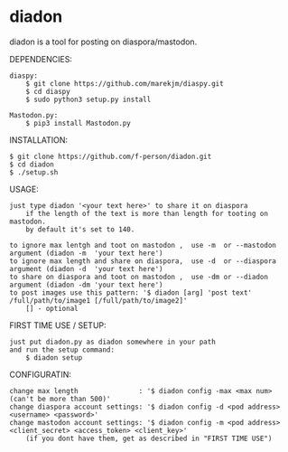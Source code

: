 # diadon
diadon is a tool for posting on diaspora/mastodon.

DEPENDENCIES:
    
    diaspy:
        $ git clone https://github.com/marekjm/diaspy.git
        $ cd diaspy
        $ sudo python3 setup.py install

    Mastodon.py:
        $ pip3 install Mastodon.py

INSTALLATION:

    $ git clone https://github.com/f-person/diadon.git
    $ cd diadon
    $ ./setup.sh

USAGE:

    just type diadon '<your text here>' to share it on diaspora 
        if the length of the text is more than length for tooting on mastodon.
        by default it's set to 140.

    to ignore max lentgh and toot on mastodon ,  use -m  or --mastodon argument (diadon -m  'your text here')
    to ignore max length and share on diaspora,  use -d  or --diaspora argument (diadon -d  'your text here')
    to share on diaspora and toot on mastodon ,  use -dm or --diadon   argument (diadon -dm 'your text here')
    to post images use this pattern: '$ diadon [arg] 'post text' /full/path/to/image1 [/full/path/to/image2]'
        [] - optional

FIRST TIME USE / SETUP:

	just put diadon.py as diadon somewhere in your path
	and run the setup command:
		$ diadon setup

CONFIGURATIN:

    change max length               : '$ diadon config -max <max num> (can't be more than 500)'
    change diaspora account settings: '$ diadon config -d <pod address> <username> <password>'
    change mastodon account settings: '$ diadon config -m <pod address> <client_secret> <access_token> <client_key>'
        (if you dont have them, get as described in "FIRST TIME USE")
